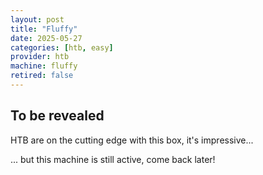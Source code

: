 ```yaml
---
layout: post
title: "Fluffy"
date: 2025-05-27
categories: [htb, easy]
provider: htb
machine: fluffy
retired: false
---
```


## To be revealed
HTB are on the cutting edge with this box, it's impressive...

... but this machine is still active, come back later!
